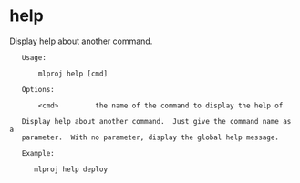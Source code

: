 # help

Display help about another command.

       Usage:

           mlproj help [cmd]

       Options:

           <cmd>         the name of the command to display the help of

       Display help about another command.  Just give the command name as a
       parameter.  With no parameter, display the global help message.

       Example:

          mlproj help deploy
